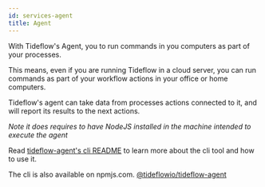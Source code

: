 ```yaml
---
id: services-agent
title: Agent
---
```


With Tideflow's Agent, you to run commands in you computers as part of your
processes. 

This means, even if you are running Tideflow in a cloud server, you can run commands
as part of your workflow actions in your office or home computers.

Tideflow's agent can take data from processes actions connected to it, and will
report its results to the next actions.

_Note it does requires to have NodeJS installed in the machine intended to
execute the agent_

Read [tideflow-agent's cli README](https://raw.githubusercontent.com/tideflow-io/tideflow-agent/master/README.md) to learn more about the cli tool and how to use it.

The cli is also available on npmjs.com. [@tideflowio/tideflow-agent](https://www.npmjs.com/package/@tideflowio/tideflow-agent)

